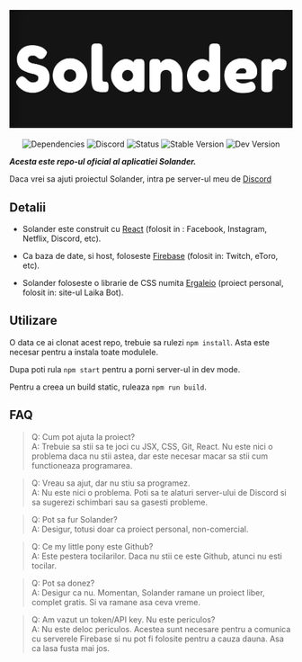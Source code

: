 <p align='center'>
  <img alt='logo' src='public/assets/solander-wide.jpg' width='512'/>
  <br/>
  <br/>
  <img alt="Dependencies" src="https://img.shields.io/david/clandestinz/solander?logo=npm">
  <img alt="Discord" src="https://img.shields.io/discord/728228656333324289?logo=discord">
  <img alt="Status" src="https://img.shields.io/website?down_message=offline&label=status&up_message=online&url=https%3A%2F%2Fsolander.web.app">
  <img alt="Stable Version" src="https://img.shields.io/badge/stable_version-0.5-red">
  <img alt="Dev Version" src="https://img.shields.io/badge/dev_version-0.5-orange">
</p>

***Acesta este repo-ul oficial al aplicatiei Solander.***

Daca vrei sa ajuti proiectul Solander, intra pe server-ul meu de [Discord](https://discord.gg/MvsMkMN)

## Detalii
* Solander este construit cu [React](https://reactjs.org/) (folosit in : Facebook, Instagram, Netflix, Discord, etc).

* Ca baza de date, si host, foloseste [Firebase](https://firebase.google.com/) (folosit in: Twitch, eToro, etc).

* Solander foloseste o librarie de CSS numita [Ergaleio](https://github.com/clandestinz/ergaleio-library) (proiect personal, folosit in: site-ul Laika Bot).
## Utilizare

O data ce ai clonat acest repo, trebuie sa rulezi `npm install`. Asta este necesar pentru a instala toate modulele.

Dupa poti rula `npm start` pentru a porni server-ul in dev mode.

Pentru a creea un build static, ruleaza `npm run build`.

## FAQ

> Q: Cum pot ajuta la proiect?  
A: Trebuie sa stii sa te joci cu JSX, CSS, Git, React. Nu este nici o problema daca nu stii astea, dar este necesar macar sa stii cum functioneaza programarea.

>Q: Vreau sa ajut, dar nu stiu sa programez.  
A: Nu este nici o problema. Poti sa te alaturi server-ului de Discord si sa sugerezi schimbari sau sa gasesti probleme.

> Q: Pot sa fur Solander?  
A: Desigur, totusi doar ca proiect personal, non-comercial.

> Q: Ce my little pony este Github?  
A: Este pestera tocilarilor. Daca nu stii ce este Github, atunci nu esti tocilar.

> Q: Pot sa donez?  
A: Desigur ca nu. Momentan, Solander ramane un proiect liber, complet gratis. Si va ramane asa ceva vreme.

> Q: Am vazut un token/API key. Nu este periculos?  
A: Nu este deloc periculos. Acestea sunt necesare pentru a comunica cu serverele Firebase si nu pot fi folosite pentru a cauza dauna. Asa ca lasa fusta mai jos.
